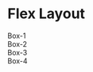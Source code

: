 <!DOCTYPE html>
<html lang="en">
<head>
    <meta charset="UTF-8">
    <meta name="viewport" content="width=device-width, initial-scale=1.0">
    <title>Flex Layout</title>
    <link rel="stylesheet" href="flex.css">
</head>
<body>
    <h1>Flex Layout</h1>
    <div class="flex-container">
        <div class="box"> Box-1</div>
        <div class="box"> Box-2</div>
        <div class="box"> Box-3</div>
        <div class="box"> Box-4</div>
    </div>
</body>
</html>
